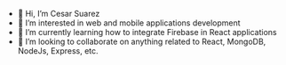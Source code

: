 - 👋 Hi, I’m Cesar Suarez
- 👀 I’m interested in web and mobile applications development
- 🌱 I’m currently learning how to integrate Firebase in React applications
- 💞️ I’m looking to collaborate on anything related to React, MongoDB, NodeJs, Express, etc.

<!---
csuarez94/csuarez94 is a ✨ special ✨ repository because its `README.md` (this file) appears on your GitHub profile.
You can click the Preview link to take a look at your changes.
--->
